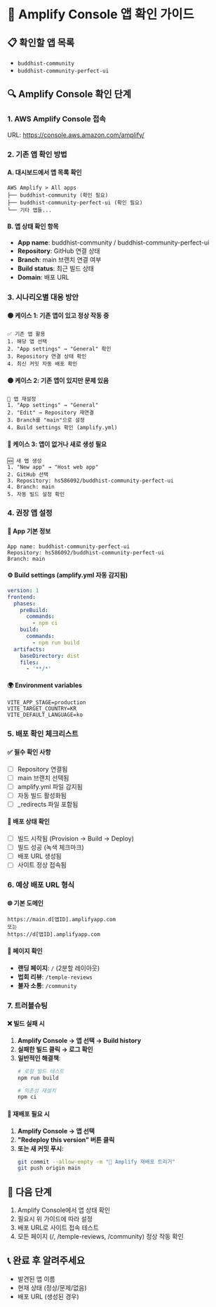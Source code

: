 # 🪷 Amplify Console 앱 확인 가이드

## 📋 확인할 앱 목록
- `buddhist-community`
- `buddhist-community-perfect-ui`

## 🔍 Amplify Console 확인 단계

### 1. AWS Amplify Console 접속
URL: https://console.aws.amazon.com/amplify/

### 2. 기존 앱 확인 방법

#### A. 대시보드에서 앱 목록 확인
```
AWS Amplify > All apps
├── buddhist-community (확인 필요)
├── buddhist-community-perfect-ui (확인 필요)
└── 기타 앱들...
```

#### B. 앱 상태 확인 항목
- **App name**: buddhist-community / buddhist-community-perfect-ui
- **Repository**: GitHub 연결 상태
- **Branch**: main 브랜치 연결 여부
- **Build status**: 최근 빌드 상태
- **Domain**: 배포 URL

### 3. 시나리오별 대응 방안

#### 🟢 케이스 1: 기존 앱이 있고 정상 작동 중
```
✅ 기존 앱 활용
1. 해당 앱 선택
2. "App settings" → "General" 확인
3. Repository 연결 상태 확인
4. 최신 커밋 자동 배포 확인
```

#### 🟡 케이스 2: 기존 앱이 있지만 문제 있음
```
🔧 앱 재설정
1. "App settings" → "General"
2. "Edit" → Repository 재연결
3. Branch를 "main"으로 설정
4. Build settings 확인 (amplify.yml)
```

#### 🔴 케이스 3: 앱이 없거나 새로 생성 필요
```
🆕 새 앱 생성
1. "New app" → "Host web app"
2. GitHub 선택
3. Repository: hs586092/buddhist-community-perfect-ui
4. Branch: main
5. 자동 빌드 설정 확인
```

### 4. 권장 앱 설정

#### 📝 App 기본 정보
```
App name: buddhist-community-perfect-ui
Repository: hs586092/buddhist-community-perfect-ui
Branch: main
```

#### ⚙️ Build settings (amplify.yml 자동 감지됨)
```yaml
version: 1
frontend:
  phases:
    preBuild:
      commands:
        - npm ci
    build:
      commands:
        - npm run build
  artifacts:
    baseDirectory: dist
    files:
      - '**/*'
```

#### 🌍 Environment variables
```
VITE_APP_STAGE=production
VITE_TARGET_COUNTRY=KR
VITE_DEFAULT_LANGUAGE=ko
```

### 5. 배포 확인 체크리스트

#### ✅ 필수 확인 사항
- [ ] Repository 연결됨
- [ ] main 브랜치 선택됨
- [ ] amplify.yml 파일 감지됨
- [ ] 자동 빌드 활성화됨
- [ ] _redirects 파일 포함됨

#### 🚀 배포 상태 확인
- [ ] 빌드 시작됨 (Provision → Build → Deploy)
- [ ] 빌드 성공 (녹색 체크마크)
- [ ] 배포 URL 생성됨
- [ ] 사이트 정상 접속됨

### 6. 예상 배포 URL 형식

#### 🌐 기본 도메인
```
https://main.d[앱ID].amplifyapp.com
또는
https://d[앱ID].amplifyapp.com
```

#### 📱 페이지 확인
- **랜딩 페이지**: `/` (2분할 레이아웃)
- **법회 리뷰**: `/temple-reviews`
- **불자 소통**: `/community`

### 7. 트러블슈팅

#### ❌ 빌드 실패 시
1. **Amplify Console → 앱 선택 → Build history**
2. **실패한 빌드 클릭 → 로그 확인**
3. **일반적인 해결책**:
   ```bash
   # 로컬 빌드 테스트
   npm run build
   
   # 의존성 재설치
   npm ci
   ```

#### 🔄 재배포 필요 시
1. **Amplify Console → 앱 선택**
2. **"Redeploy this version" 버튼 클릭**
3. **또는 새 커밋 푸시**:
   ```bash
   git commit --allow-empty -m "🪷 Amplify 재배포 트리거"
   git push origin main
   ```

## 🎯 다음 단계
1. Amplify Console에서 앱 상태 확인
2. 필요시 위 가이드에 따라 설정
3. 배포 URL로 사이트 접속 테스트
4. 모든 페이지 (/, /temple-reviews, /community) 정상 작동 확인

## 📞 완료 후 알려주세요
- 발견된 앱 이름
- 현재 상태 (정상/문제/없음)
- 배포 URL (생성된 경우)
